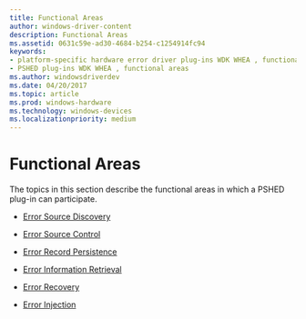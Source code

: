 ```yaml
---
title: Functional Areas
author: windows-driver-content
description: Functional Areas
ms.assetid: 0631c59e-ad30-4684-b254-c1254914fc94
keywords:
- platform-specific hardware error driver plug-ins WDK WHEA , functional areas
- PSHED plug-ins WDK WHEA , functional areas
ms.author: windowsdriverdev
ms.date: 04/20/2017
ms.topic: article
ms.prod: windows-hardware
ms.technology: windows-devices
ms.localizationpriority: medium
---
```


# Functional Areas


The topics in this section describe the functional areas in which a PSHED plug-in can participate.

-   [Error Source Discovery](error-source-discovery.md)

-   [Error Source Control](error-source-control.md)

-   [Error Record Persistence](error-record-persistence.md)

-   [Error Information Retrieval](error-information-retrieval.md)

-   [Error Recovery](error-recovery.md)

-   [Error Injection](error-injection.md)

 

 




